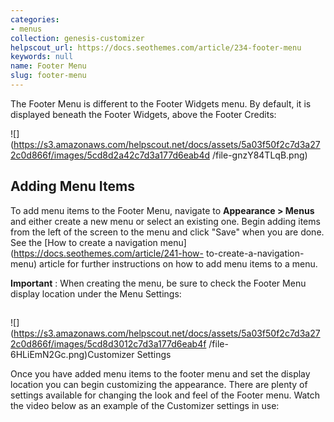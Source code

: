 ```yaml
---
categories:
- menus
collection: genesis-customizer
helpscout_url: https://docs.seothemes.com/article/234-footer-menu
keywords: null
name: Footer Menu
slug: footer-menu
---
```

The Footer Menu is different to the Footer Widgets menu. By default, it is
displayed beneath the Footer Widgets, above the Footer Credits:

![](https://s3.amazonaws.com/helpscout.net/docs/assets/5a03f50f2c7d3a272c0d866f/images/5cd8d2a42c7d3a177d6eab4d
/file-gnzY84TLqB.png)

## Adding Menu Items

To add menu items to the Footer Menu, navigate to **Appearance > Menus** and
either create a new menu or select an existing one. Begin adding items from
the left of the screen to the menu and click "Save" when you are done. See the
[How to create a navigation menu](https://docs.seothemes.com/article/241-how-
to-create-a-navigation-menu) article for further instructions on how to add
menu items to a menu.

**Important** : When creating the menu, be sure to check the Footer Menu
display location under the Menu Settings:

##
![](https://s3.amazonaws.com/helpscout.net/docs/assets/5a03f50f2c7d3a272c0d866f/images/5cd8d3012c7d3a177d6eab4f
/file-6HLiEmN2Gc.png)Customizer Settings

Once you have added menu items to the footer menu and set the display location
you can begin customizing the appearance. There are plenty of settings
available for changing the look and feel of the Footer menu. Watch the video
below as an example of the Customizer settings in use:

